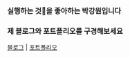 ### 실행하는 것🏃을 좋아하는 박강원입니다
### 제 블로그와 포트폴리오를 구경해보세요



[블로그](https://kangwonpark27.tistory.com/) |
[포트폴리오](https://roan-helmet-ae1.notion.site/6cb6ca91de9f4a25a81a92c21c44319b?pvs=4)

